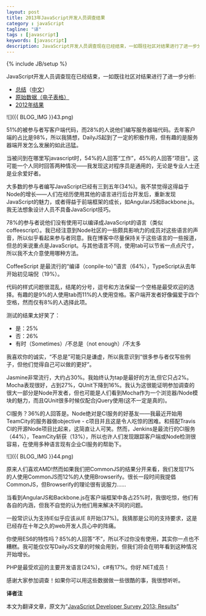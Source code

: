 ```yaml
---
layout: post
title: 2013年JavaScript开发人员调查结果
category : javaScript
tagline: "译"
tags : [javascript]
keywords: [javascript]
description: JavaScript开发人员调查现在已经结束，一如既往社区对结果进行了进一步分析
---
```

{% include JB/setup %}

JavaScript开发人员调查现在已经结束，一如既往社区对结果进行了进一步分析:

- [总结](http://dailyjs.com/files/2013-survey-summary.pdf)（[中文](http://www.csdn.net/article/2013-12-16/2817820-javascript-survey-results)）
- [原始数据（电子表格）](http://dailyjs.com/files/2013-survey-data.zip)
- [2012年结果](http://dailyjs.com/2012/12/24/javascript-survey-results/)

![]({{ BLOG_IMG }}43.png)

51%的被参与者写客户端代码，而28%的人说他们编写服务器端代码。去年客户端的占比是98%，所以我猜想，DailyJS起到了一定的积极作用，但有趣的是服务器端开发怎么发展的如此迅猛。

当被问到在哪里写javascript时，54%的人回答“工作”，45%的人回答“项目”。这可能一个人同时回答两种情况——我发现这对程序员是通用的，无论是专业人士还是业余爱好者。

大多数的参与者编写JavaScript已经有三到五年(34%)。我不禁觉得这得益于Node的增长——人们在经历使用其他的语言进行后台开发后，重新发现JavaScript的魅力，或者得益于前端框架的成长，如AngularJS和Backbone.js。我无法想象设计人员不具备JavaScript技巧。

78%的参与者说他们没有使用可以编译成JavaScript的语言（类似coffeescript）。我已经注意到Node社区的一些颇具影响力的成员对这些语言的声音，所以似乎看起来参与者同意。我在博客中尽量保持关于这些语言的一些报道，但总的来说重点是JavaScript。与其他语言不同，使用tab可以节省一点点尺寸，所以我不太介意使用哪种方法。

CoffeeScript 是最流行的“编译（conpile-to）”语言（64%），TypeScript从去年开始初见端倪（19%）。

代码的样式问题很混乱，结尾的分号，逗号和方法保留一个空格是最受欢迎的选择。有趣的是9%的人使用tab而11%的人使用空格。客户端开发者好像偏爱于四个空格，然而仅有8%的人选择此项。

测试的结果太好笑了：

- 是：25%
- 否：26%
- 有时（Sometimes）/不总是（not enough）/不太多

我喜欢你的诚实，“不总是”可能只是谦虚，所以我意识到“很多参与者仅写些例子，但他们觉得自己可以做的更好”。

Jasmine非常流行，大约占30%。我始终认为tap是最好的方法,但它只占2%。Mocha表现很好，占到27%，QUnit下降到16%。我认为这很能证明参加调查的很大一部分是Node开发者，但也可能是人们看到Mocha作为一个浏览器/Node模块的魅力，而且QUnit很多时候仅配合jQuery使用(这不一定是真的)。

CI服务？36%的人回答是。Node绝对是CI服务的好基友——我最近开始用TeamCity的服务器做objective - c项目并且这是令人吃惊的困难。和搭配Travis CI的开源Node项目比起来，这简直让人可笑。然而，Jenkins是最流行的CI服务（44%），TeamCity斩获（13%），所以也许人们发现跟踪客户端或Node检测很容易，在使用多种语言现有企业CI服务的帮助下。

![]({{ BLOG_IMG }}44.png)

原来人们喜欢AMD!然而如果我们把CommonJS的结果分开来看，我们发现17%的人使用CommonJS而12%的人使用Browserify。很长一段时间我提倡CommonJS，但Browserify的理论很有说服力……

当看到AngularJS和Backbone.js在客户端框架中各占25%时，我很吃惊，他们有各自的内涵，但我不自觉的认为他们用来解决不同的问题。

一般常识认为支持IE似乎应该从IE 8开始(37%)。我猜那是公司的支持要求，这是已经存在十年之久的web开发人员心中的阵痛。

你使用ES6的特性吗？85%的人回答“不”，所以不过你没有使用，其实你一点也不糟糕。我可能仅仅写DailyJS文章的时候会用到，但我们将会在明年看到这种情况开始增长。

PHP是最受欢迎的主要开发语言(24%)，c#有17%。你好.NET成员！

感谢大家参加调查！如果你可以用这些数据做一些很酷的事，我很想听听。

**译者注**

本文为翻译文章，原文为“[JavaScript Developer Survey 2013: Results](http://dailyjs.com/2013/12/12/javascript-survey-results)”